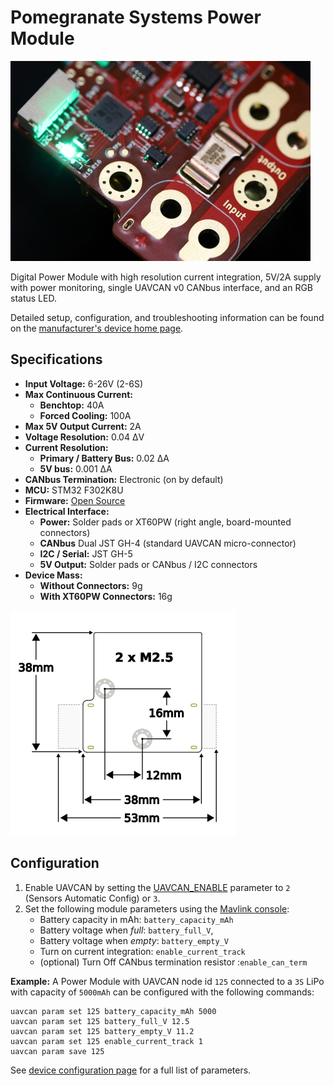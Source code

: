 # Pomegranate Systems Power Module

![Module Image](../../assets/hardware/power_module/pomegranate_systems_pm/main_image.jpg)

Digital Power Module with high resolution current integration, 5V/2A supply with power monitoring, single UAVCAN v0 CANbus interface, and an RGB status LED.

Detailed setup, configuration, and troubleshooting information can be found on the [manufacturer's device home page](https://p-systems.io/product/power_module).

## Specifications

 - **Input Voltage:** 6-26V \(2-6S\)
 - **Max Continuous Current:**
   - **Benchtop:** 40A
   - **Forced Cooling:** 100A
 - **Max 5V Output Current:** 2A
 - **Voltage Resolution:** 0.04 ΔV
 - **Current Resolution:**
   - **Primary / Battery Bus:** 0.02 ΔA
   - **5V bus:** 0.001 ΔA
 - **CANbus Termination:** Electronic (on by default)
 - **MCU:** STM32 F302K8U
 - **Firmware:** [Open Source](https://bitbucket.org/p-systems/firmware/)
 - **Electrical Interface:**
   - **Power:** Solder pads or XT60PW (right angle, board-mounted connectors)
   - **CANbus** Dual JST GH-4 (standard UAVCAN micro-connector)
   - **I2C / Serial:** JST GH-5
   - **5V Output:** Solder pads or CANbus / I2C connectors
 - **Device Mass:**
   - **Without Connectors:** 9g
   - **With XT60PW Connectors:** 16g


 ![Dimensions](../../assets/hardware/power_module/pomegranate_systems_pm/mechanical.png)

## Configuration

 1. Enable UAVCAN by setting the [UAVCAN_ENABLE](../advanced_config/parameters.md#UAVCAN_ENABLE) parameter to `2` (Sensors Automatic Config) or `3`.
 2. Set the following module parameters using the [Mavlink console](https://docs.qgroundcontrol.com/en/analyze_view/mavlink_console.html):
    * Battery capacity in mAh: `battery_capacity_mAh`
    * Battery voltage when *full*: `battery_full_V`,
    * Battery voltage when *empty*: `battery_empty_V`
    * Turn on current integration: `enable_current_track`
    * (optional) Turn Off CANbus termination resistor :`enable_can_term`

**Example:** A Power Module with UAVCAN node id `125` connected to a `3S` LiPo with capacity of `5000mAh` can be configured with the following commands:

```
uavcan param set 125 battery_capacity_mAh 5000
uavcan param set 125 battery_full_V 12.5
uavcan param set 125 battery_empty_V 11.2
uavcan param set 125 enable_current_track 1
uavcan param save 125
```

See [device configuration page](https://p-systems.io/product/power_module/configuration) for a full list of parameters.

